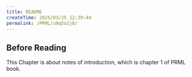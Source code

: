 ```yaml
---
title: README
createTime: 2025/03/25 12:39:44
permalink: /PRML/u0q5o2j0/
---
```

## Before Reading
This Chapter is about notes of introduction, which is chapter 1 of PRML book.
